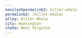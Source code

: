```yaml
---
﻿nonslashpermalink2: killer-whale
permalink2: /killer-whale/
alley: Killer Whale
city: Huntington
state: West Virginia
---
```

